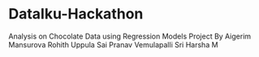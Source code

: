 # DataIku-Hackathon
 Analysis on Chocolate Data using Regression Models
 Project By
 Aigerim Mansurova
 Rohith Uppula
 Sai Pranav Vemulapalli
 Sri Harsha M
